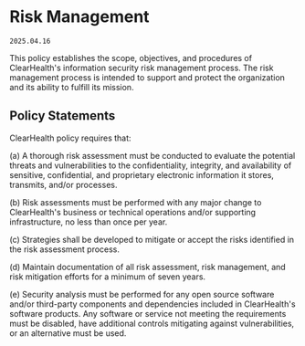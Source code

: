 # Risk Management

`2025.04.16`

This policy establishes the scope, objectives, and procedures of ClearHealth's
information security risk management process. The risk management process is
intended to support and protect the organization and its ability to fulfill its
mission.

## Policy Statements

ClearHealth policy requires that:

(a) A thorough risk assessment must be conducted to evaluate the potential
threats and vulnerabilities to the confidentiality, integrity, and availability
of sensitive, confidential, and proprietary electronic information it stores,
transmits, and/or processes.

(b) Risk assessments must be performed with any major change to ClearHealth's
business or technical operations and/or supporting infrastructure, no less than
once per year.

(c) Strategies shall be developed to mitigate or accept the risks identified in
the risk assessment process.

(d) Maintain documentation of all risk assessment, risk management, and risk
mitigation efforts for a minimum of seven years.

(e) Security analysis must be performed for any open source software and/or
third-party components and dependencies included in ClearHealth's software
products. Any software or service not meeting the requirements must be disabled,
have additional controls mitigating against vulnerabilities, or an alternative
must be used.
